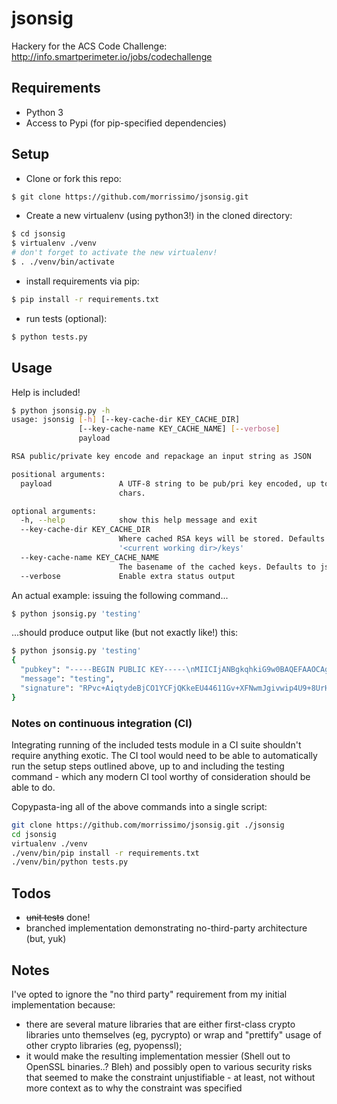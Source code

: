 # jsonsig
Hackery for the ACS Code Challenge: http://info.smartperimeter.io/jobs/codechallenge

## Requirements
* Python 3
* Access to Pypi (for pip-specified dependencies)

## Setup
* Clone or fork this repo:
```bash
$ git clone https://github.com/morrissimo/jsonsig.git
```
* Create a new virtualenv (using python3!) in the cloned directory:
```bash
$ cd jsonsig
$ virtualenv ./venv
# don't forget to activate the new virtualenv!
$ . ./venv/bin/activate
```
* install requirements via pip:
```bash
$ pip install -r requirements.txt
```
* run tests (optional):
```bash
$ python tests.py
```

## Usage
Help is included!
```bash
$ python jsonsig.py -h
usage: jsonsig [-h] [--key-cache-dir KEY_CACHE_DIR]
               [--key-cache-name KEY_CACHE_NAME] [--verbose]
               payload

RSA public/private key encode and repackage an input string as JSON

positional arguments:
  payload               A UTF-8 string to be pub/pri key encoded, up to 250
                        chars.

optional arguments:
  -h, --help            show this help message and exit
  --key-cache-dir KEY_CACHE_DIR
                        Where cached RSA keys will be stored. Defaults to
                        '<current working dir>/keys'
  --key-cache-name KEY_CACHE_NAME
                        The basename of the cached keys. Defaults to jsonsig
  --verbose             Enable extra status output
```
An actual example: issuing the following command...
```bash
$ python jsonsig.py 'testing'
```
...should produce output like (but not exactly like!) this:
```bash
$ python jsonsig.py 'testing'
{
  "pubkey": "-----BEGIN PUBLIC KEY-----\nMIICIjANBgkqhkiG9w0BAQEFAAOCAg8AMIICCgKCAgEA4jEpVnxibGQRBSmjU1rY\nNjfsS8cJ/6USQh4Oe2sUdlGKJuYf7cU6a4nSBNApkPkhpVosSAbZPuxGcCNQ6nq5\nZipg4M3f5vmf0y1Di+0Zj5f4xztsY5NI9um0yH8Z8e8+b2Vpn2SuEXAJ54NLo/Zd\nPJ2u4O0O/OoCzk+jgHsXzZuWibhWmO7SqFDf48boVZg5vUI4HU7dVgw5c7CQIN0/\nX7Bzp0SAVus48J2G6s+pp0JIMBb9dCPRz2cJohNm8FPrmjExJ5GOtWjyE5dJUAFg\nfvIVsOIfDVpOIE1vkEhcdhlOLuR8myxB/SzK+zR/rQCCJOKajJBuaIfKJdUmdRjq\nGosvDiUTh20OXpnwpY5ZcBmU3nTvWs9hVouX0gH3paPoWL02903lOCs4eVUvw5IG\nKBpzMznaj+Sp0g8Rq370tLy7e0vX2tLx+GuBoltwXSH6fzVhi2dQIxwblBcJGOZK\nK6WoJR8sN3V90gxH+Z03gkDCfGSnPThxRMxgeai8Xc7MSjK6zo32r8kiO/lpjwI4\nLlgVrHJNMohwdHFMlIp792HB4F3KmSmbtCcl1RGNsmkDTkE/bSXVDBLPoyWpsOLN\no04E79sDy14bOepoa3U8ahZceynZJGBkRAxPQY5n76EKmPqrfRkMFfoUQtxbFIjS\nOSXNSfUHsDBgsXRLk8FlNjcCAwEAAQ==\n-----END PUBLIC KEY-----",
  "message": "testing",
  "signature": "RPvc+AiqtydeBjCO1YCFjQKkeEU44611Gv+XFNwmJgivwip4U9+8UrHtpW88/MGoFRfC5D8QLEul\n86IgLNusvoUC+i8geIEkrC2XJt7iUKtSNbFSsZkMPbEBWmcgFMTjWnWVabsoyFF7Z6xnx3Nfr96m\ny9Zk7JdJuzFma+1pivEn6pL2r1xyqRPBd6czyiD4GZOyx+moC4F874dpbaa2oE8oi8ICzYYhVypi\n5rUiZkwXbCwNiJUBgtn4GtuP1GWpbTDI6Y7cCWXOZ9H7heCzbYrHnHHcPCh97pfum5xOmbt0OwwJ\nfK9QbkFOql+i8F9JjXSXqo07KRefhI7dZ2eZ8lnZPu3OjU+cLbE+sPyZ6zDX2BE43t1I59f8tUvi\nSfJHHhuxbL5V6EC/MNowIzBnnm4T/cbpZVXIhyN3sZQAG2rKSjxfHplgVJe89uJbMj4SPpWS1yZx\nahGdKfkeCKUaOfq5eTpgUVba3Z+lIDdlisLxHXiw8WhkHfKBNly/1wxc3zNCLNE0jTrI2dMQNAe6\ncZ3cEwAuI5yPVKhFZaujReSV2O7qADHMAQAcW5Fn9mZZS8NS6NpWr/JAWFN0ukwRbpIU/AGqBxdS\nmFfxEkyHkNvL0+gCGXASAhRIgfESPXRA5pKDmMOE5BTX9EgYyg2Qq/vmECDdpSIzQEf4rBBYwDU=\n"
}
```

### Notes on continuous integration (CI)
Integrating running of the included tests module in a CI suite shouldn't require anything exotic. The CI tool would need to be able to automatically run the setup steps outlined above, up to and including the testing command - which any modern CI tool worthy of consideration should be able to do.

Copypasta-ing all of the above commands into a single script:
```bash
git clone https://github.com/morrissimo/jsonsig.git ./jsonsig
cd jsonsig
virtualenv ./venv
./venv/bin/pip install -r requirements.txt
./venv/bin/python tests.py
```


## Todos
* ~~unit tests~~ done!
* branched implementation demonstrating no-third-party architecture (but, yuk)

## Notes
I've opted to ignore the "no third party" requirement from my initial implementation because:
* there are several mature libraries that are either first-class crypto libraries unto themselves (eg, pycrypto) or wrap and "prettify" usage of other crypto libraries (eg, pyopenssl);
* it would make the resulting implementation messier (Shell out to OpenSSL binaries..? Bleh) and possibly open to various security risks that seemed to make the constraint unjustifiable - at least, not without more context as to why the constraint was specified
